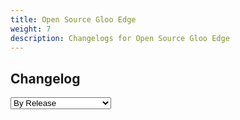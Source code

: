 ```yaml
---
title: Open Source Gloo Edge
weight: 7
description: Changelogs for Open Source Gloo Edge
---
```

## Changelog
<select name="type" id="select-type">
    <option value="minorrelease">By Release</option>
    <option value="chronological">By Chronological Order</option>
    <option value="compareversions">Compare Versions</option>
</select>

<div id="changelogdiv"></div>
<script>const changelogPath = "/static/content/gloo-changelog.docgen"</script>
<script src="https://cdnjs.cloudflare.com/ajax/libs/showdown/1.9.1/showdown.min.js" integrity="sha512-L03kznCrNOfVxOUovR6ESfCz9Gfny7gihUX/huVbQB9zjODtYpxaVtIaAkpetoiyV2eqWbvxMH9fiSv5enX7bw==" crossorigin="anonymous"></script>
<script src="/static/content/render_changelog.js"></script>